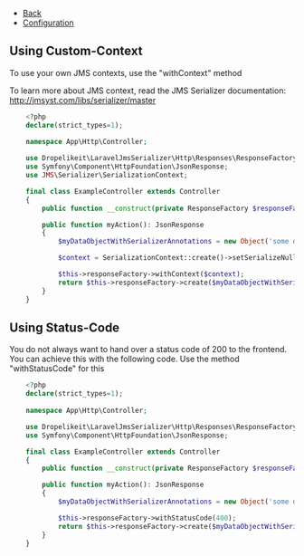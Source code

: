 * [Back](../README.md)
* [Configuration](configuration.md)

## Using Custom-Context

To use your own JMS contexts, use the "withContext" method

To learn more about JMS context, read the JMS Serializer documentation: http://jmsyst.com/libs/serializer/master

```php
    <?php 
    declare(strict_types=1);
    
    namespace App\Http\Controller;

    use Dropelikeit\LaravelJmsSerializer\Http\Responses\ResponseFactory;
    use Symfony\Component\HttpFoundation\JsonResponse;
    use JMS\Serializer\SerializationContext;

    final class ExampleController extends Controller 
    {
        public function __construct(private ResponseFactory $responseFactory) {}

        public function myAction(): JsonResponse
        {
            $myDataObjectWithSerializerAnnotations = new Object('some data');

            $context = SerializationContext::create()->setSerializeNull(true);

            $this->responseFactory->withContext($context);
            return $this->responseFactory->create($myDataObjectWithSerializerAnnotations);
        }
    }
```

## Using Status-Code

You do not always want to hand over a status code of 200 to the frontend. You can achieve this with the following code. Use the method "withStatusCode" for this

```php
    <?php
    declare(strict_types=1);
    
    namespace App\Http\Controller;

    use Dropelikeit\LaravelJmsSerializer\Http\Responses\ResponseFactory;
    use Symfony\Component\HttpFoundation\JsonResponse;

    final class ExampleController extends Controller 
    {
        public function __construct(private ResponseFactory $responseFactory) {}

        public function myAction(): JsonResponse
        {
            $myDataObjectWithSerializerAnnotations = new Object('some data');

            $this->responseFactory->withStatusCode(400);
            return $this->responseFactory->create($myDataObjectWithSerializerAnnotations);
        }
    }
```